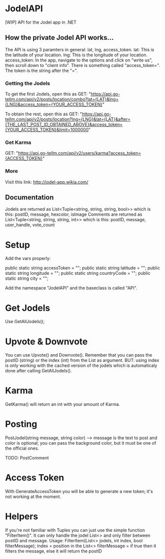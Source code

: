 # JodelAPI
[WIP] API for the Jodel app in .NET

## How the private Jodel API works...

The API is using 3 paramters in general: lat, lng, access_token.
lat: This is the latitude of your location.
lng: This is the longitude of your location.
access_token: In the app, navigate to the options and click on "write us", then scroll down to "client info". There is something called "access_token=". The token is the string after the "=".


### Getting the Jodels

To get the first Jodels, open this as GET: "https://api.go-tellm.com/api/v2/posts/location/combo?lat={LAT}&lng={LNG}&access_token={YOUR_ACCESS_TOKEN}"

To obtain the rest, open this as GET:
"https://api.go-tellm.com/api/v2/posts/location?lng={LNG}&lat={LAT}&after={THE_LAST_POST_ID_OBTAINED_ABOVE}&access_token={YOUR_ACCESS_TOKEN}&limit=1000000"


### Get Karma

GET: "https://api.go-tellm.com/api/v2/users/karma?access_token={ACCESS_TOKEN}"


### More

Visit this link: http://jodel-app.wikia.com/


## Documentation

Jodels are returned as List<Tuple<string, string, string, bool>> which is this: postID, message, hexcolor, isImage
Comments are returned as List<Tuple<string, string, string, int>> which is this: postID, message, user_handle, vote_count

# Setup

Add the vars properly:

public static string accessToken = "";
public static string latitude = "";
public static string longitude = "";
public static string countryCode = "";
public static string city = "";

Add the namespace "JodelAPI" and the baseclass is called "API".


# Get Jodels

Use GetAllJodels();


# Upvote & Downvote

You can use Upvote() and Downvote(). Remember that you can pass the postID (string) or the index (int) from the List as argument.
BUT: using index is only working with the cached version of the jodels which is automaticaly done after calling GetAllJodels(). 

# Karma

GetKarma() will return an int with your amount of Karma.


# Posting

PostJodel(string message, string color) --> message is the text to post and color is optional; you can pass the background color, but it must be one of the official ones.

TODO: PostComment


# Access Token

With GenerateAccessToken you will be able to generate a new token; it's not working at the moment.


# Helpers

If you're not familiar with Tuples you can just use the simple function "FilterItem()". It can only handle the jodel List<> and only filter between postID and message.
Usage:
FilterItem(List<> jodels, int index, bool filterMessage);
index = position in the List<>
filterMessage = if true then it filters the message, else it will return the postID
